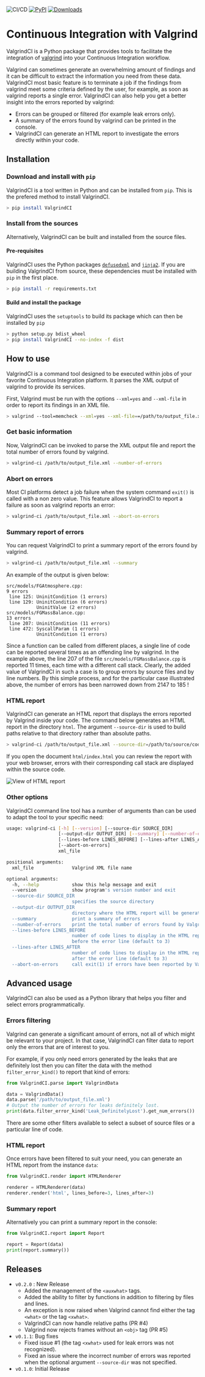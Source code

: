 ![CI/CD](https://github.com/bcoconni/ValgrindCI/workflows/Test%20&%20Deploy%20Python%20Package/badge.svg)
[![PyPI](https://img.shields.io/pypi/v/valgrindci)](https://pypi.org/project/ValgrindCI)
[![Downloads](https://pepy.tech/badge/valgrindci)](https://pepy.tech/project/valgrindci)

# Continuous Integration with Valgrind

ValgrindCI is a Python package that provides tools to facilitate the integration of [valgrind](https://valgrind.org/) into your Continuous Integration workflow.

Valgrind can sometimes generate an overwhelming amount of findings and it can be difficult to extract the information you need from these data. ValgrindCI most basic feature is to terminate a job if the findings from valgrind meet some criteria defined by the user, for example, as soon as valgrind reports a single error. ValgrindCI can also help you get a better insight into the errors reported by valgrind:

- Errors can be grouped or filtered (for example leak errors only).
- A summary of the errors found by valgrind can be printed in the console.
- ValgrindCI can generate an HTML report to investigate the errors directly within your code.

## Installation

### Download and install with `pip`

ValgrindCI is a tool written in Python and can be installed from `pip`. This is the prefered method to install ValgrindCI.

```bash
> pip install ValgrindCI
```

### Install from the sources

Alternatively, ValgrindCI can be built and installed from the source files.

#### Pre-requisites

ValgrindCI uses the Python packages [`defusedxml`](https://github.com/tiran/defusedxml) and [`jinja2`](https://palletsprojects.com/p/jinja/).
If you are building ValgrindCI from source, these dependencies must be installed with `pip` in the first place.

```bash
> pip install -r requirements.txt
```

#### Build and install the package

ValgrindCI uses the `setuptools` to build its package which can then be installed by `pip`

```bash
> python setup.py bdist_wheel
> pip install ValgrindCI --no-index -f dist
```

## How to use

ValgrindCI is a command tool designed to be executed within jobs of your favorite Continuous Integration platform. It parses the XML output of valgrind to provide its services.

First, Valgrind must be run with the options `--xml=yes` and `--xml-file` in order to report its findings in an XML file.

```bash
> valgrind --tool=memcheck --xml=yes --xml-file==/path/to/output_file.xml my_executable --options-of-my-executable
```

### Get basic information

Now, ValgrindCI can be invoked to parse the XML output file and report the total number of errors found by valgrind.

```bash
> valgrind-ci /path/to/output_file.xml --number-of-errors
```

### Abort on errors

Most CI platforms detect a job failure when the system command `exit()` is called with a non zero value. This feature allows ValgrindCI to report a failure as soon as valgrind reports an error:

```bash
> valgrind-ci /path/to/output_file.xml --abort-on-errors
```

### Summary report of errors

You can request ValgrindCI to print a summary report of the errors found by valgrind.

```bash
> valgrind-ci /path/to/output_file.xml --summary
```

An example of the output is given below:

```text
src/models/FGAtmosphere.cpp:
9 errors
 line 125: UninitCondition (1 errors)
 line 129: UninitCondition (6 errors)
           UninitValue (2 errors)
src/models/FGMassBalance.cpp:
13 errors
 line 207: UninitCondition (11 errors)
 line 472: SyscallParam (1 errors)
           UninitCondition (1 errors)
```

Since a function can be called from different places, a single line of code can be reported several times as an offending line by valgrind. In the example above, the line 207 of the file `src/models/FGMassBalance.cpp` is reported 11 times, each time with a different call stack. Clearly, the added value of ValgrindCI in such a case is to group errors by source files and by line numbers. By this simple process, and for the particular case illustrated above, the number of errors has been narrowed down from 2147 to 185 !

### HTML report

ValgrindCI can generate an HTML report that displays the errors reported by Valgrind inside your code. The command below generates an HTML report in the directory `html`. The argument `--source-dir` is used to build paths relative to that directory rather than absolute paths.

```bash
> valgrind-ci /path/to/output_file.xml --source-dir=/path/to/source/code --output-dir=html
```

If you open the document `html/index.html` you can review the report with your web browser, errors with their corresponding call stack are displayed within the source code.

![View of HTML report](https://github.com/bcoconni/ValgrindCI/raw/master/media/HTMLreport.png)

### Other options

ValgrindCI command line tool has a number of arguments than can be used to adapt the tool to your specific need:

```bash
usage: valgrind-ci [-h] [--version] [--source-dir SOURCE_DIR]
                   [--output-dir OUTPUT_DIR] [--summary] [--number-of-errors]
                   [--lines-before LINES_BEFORE] [--lines-after LINES_AFTER]
                   [--abort-on-errors]
                   xml_file

positional arguments:
  xml_file              Valgrind XML file name

optional arguments:
  -h, --help            show this help message and exit
  --version             show program's version number and exit
  --source-dir SOURCE_DIR
                        specifies the source directory
  --output-dir OUTPUT_DIR
                        directory where the HTML report will be generated
  --summary             print a summary of errors
  --number-of-errors    print the total number of errors found by Valgrind
  --lines-before LINES_BEFORE
                        number of code lines to display in the HTML report
                        before the error line (default to 3)
  --lines-after LINES_AFTER
                        number of code lines to display in the HTML report
                        after the error line (default to 3)
  --abort-on-errors     call exit(1) if errors have been reported by Valgrind
```

## Advanced usage

ValgrindCI can also be used as a Python library that helps you filter and select errors programmatically.

### Errors filtering

Valgrind can generate a significant amount of errors, not all of which might be relevant to your project. In that case, ValgrindCI can filter data to report only the errors that are of interest to you.

For example, if you only need errors generated by the leaks that are definitely lost then you can filter the data with the method `filter_error_kind()` to report that kind of errors:

```python
from ValgrindCI.parse import ValgrindData

data = ValgrindData()
data.parse('/path/to/output_file.xml')
# Output the number of errors for leaks definitely lost.
print(data.filter_error_kind('Leak_DefinitelyLost').get_num_errors()) 
```

There are some other filters available to select a subset of source files or a particular line of code.

### HTML report

Once errors have been filtered to suit your need, you can generate an HTML report from the instance `data`:

```python
from ValgrindCI.render import HTMLRenderer

renderer = HTMLRenderer(data)
renderer.render('html', lines_before=3, lines_after=3)
```

### Summary report

Alternatively you can print a summary report in the console:

```python
from ValgrindCI.report import Report

report = Report(data)
print(report.summary())
```

## Releases

- `v0.2.0` : New Release
  - Added the management of the `<auxwhat>` tags.
  - Added the ability to filter by functions in addition to filtering by files
    and lines.
  - An exception is now raised when Valgrind cannot find either the tag `<what>`
    or the tag `<xwhat>`.
  - ValgrindCI can now handle relative paths (PR #4)
  - Valgrind now rejects frames without an `<obj>` tag (PR #5)
- `v0.1.1`: Bug fixes
  - Fixed issue #1 (the tag `<xwhat>` used for leak errors was not recognized).
  - Fixed an issue where the incorrect number of errors was reported when the optional argument `--source-dir` was not specified.
- `v0.1.0`: Initial Release
